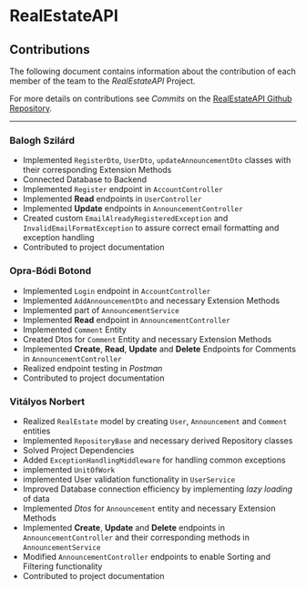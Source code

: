 # RealEstateAPI

## Contributions

The following document contains information about the contribution of each member of the team to the *RealEstateAPI* Project. 

For more details on contributions see *Commits* on the [RealEstateAPI Github Repository](https://github.com/vn-unitbv/RealEstateAPI/commits/master). 

----

### Balogh Szilárd

- Implemented `RegisterDto`, `UserDto`, `updateAnnouncementDto` classes with their corresponding Extension Methods
- Connected Database to Backend
- Implemented `Register` endpoint in `AccountController`
- Implemented **Read** endpoints in `UserController`
- Implemented **Update** endpoints in `AnnouncementController`
- Created custom `EmailAlreadyRegisteredException` and `InvalidEmailFormatException` to assure correct email formatting and exception handling
- Contributed to project documentation

### Opra-Bódi Botond

- Implemented `Login` endpoint in `AccountController`
- Implemented `AddAnnouncementDto` and necessary Extension Methods
- Implemented part of `AnnouncementService`
- Implemented **Read** endpoint in `AnnouncementController`
- Implemented `Comment` Entity
- Created Dtos for `Comment` Entity and necessary Extension Methods
- Implemented **Create**, **Read**, **Update** and **Delete** Endpoints for Comments in `AnnouncementController`
- Realized endpoint testing in *Postman*
- Contributed to project documentation

### Vitályos Norbert

- Realized `RealEstate` model by creating `User`, `Announcement` and `Comment` entities
- Implemented `RepositoryBase` and necessary derived Repository classes
- Solved Project Dependencies
- Added `ExceptionHandlingMiddleware` for handling common exceptions
- implemented `UnitOfWork`
- implemented User validation functionality in `UserService`
- Improved Database connection efficiency by implementing *lazy loading* of data
- Implemented *Dtos* for `Announcement` entity and necessary Extension Methods
- Implemented **Create**, **Update** and **Delete** endpoints in `AnnouncementController` and their corresponding methods in `AnnouncementService`
- Modified `AnnouncementController` endpoints to enable Sorting and Filtering functionality
- Contributed to project documentation
